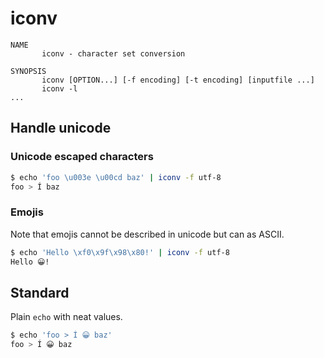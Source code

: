 # iconv

```
NAME
       iconv - character set conversion

SYNOPSIS
       iconv [OPTION...] [-f encoding] [-t encoding] [inputfile ...]
       iconv -l
...
```

## Handle unicode

### Unicode escaped characters

```sh
$ echo 'foo \u003e \u00cd baz' | iconv -f utf-8
foo > Í baz
```

### Emojis

Note that emojis cannot be described in unicode but can as ASCII.

```sh
$ echo 'Hello \xf0\x9f\x98\x80!' | iconv -f utf-8
Hello 😀!
```


## Standard

Plain `echo` with neat values.

```sh
$ echo 'foo > Í 😀 baz'
foo > Í 😀 baz
```
